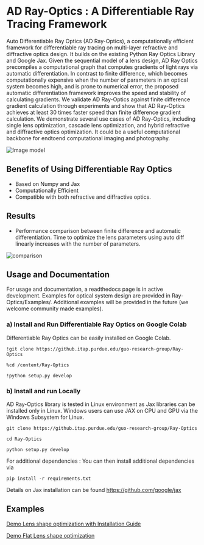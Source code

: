 # AD Ray-Optics : A Differentiable Ray Tracing Framework
Auto Differentiable Ray Optics (AD Ray-Optics), a computationally efficient framework for differentiable ray tracing on multi-layer refractive and diffractive optics design. It builds on the existing Python Ray Optics Library and Google Jax.
Given the sequential model of a lens design, AD Ray Optics precompiles a computational graph that computes gradients of light rays via automatic differentiation. In contrast to finite difference, which becomes computationally expensive when the number of parameters in an optical system becomes high, and is prone to numerical error, the proposed automatic differentiation framework improves the speed and stability of calculating gradients. We validate AD Ray-Optics against finite difference gradient calculation through experiments and show that AD Ray-Optics achieves at least 30 times faster speed than finite difference gradient calculation. We demonstrate several use cases of AD Ray-Optics, including single lens optimization, cascade lens optimization, and hybrid
refractive and diffractive optics optimization. It could be a useful computational backbone for endtoend computational imaging and photography.

![Image model ](https://github.com/guo-research-group/AD-Ray-Optics/blob/main/image%20model.JPG)


## Benefits of Using Differentiable Ray Optics 
* Based on Numpy and Jax
* Computationally Efficient
* Compatible with both refractive and diffractive optics. 
  
## Results

* Performance comparison between finite difference and automatic differentiation. Time to optimize the lens parameters using auto diff 
  linearly increases with the number of parameters.
  
![comparison](https://github.com/guo-research-group/AD-Ray-Optics/blob/main/No%20of%20Parameters%20vs%20Time.png)

## Usage and Documentation
For usage and documentation, a readthedocs page is in active development. Examples for optical system design are provided in Ray-Optics/Examples/. Additional examples will be provided in the future (we welcome community made examples). 

### a) Install and Run Differentiable Ray Optics on Google Colab
Differentiable Ray Optics can be easily installed on Google Colab. 

`!git clone https://github.itap.purdue.edu/guo-research-group/Ray-Optics`

`%cd /content/Ray-Optics`

`!python setup.py develop`

### b) Install and run Locally 
AD Ray-Optics library is tested in Linux environment as Jax libraries can be installed only in Linux. Windows users can use JAX on CPU and GPU via the Windows Subsystem for Linux.

`git clone https://github.itap.purdue.edu/guo-research-group/Ray-Optics`

`cd Ray-Optics`

`python setup.py develop`

For additional dependencies : 
You can then install additional dependencies via 

`pip install -r requirements.txt`

Details on Jax installation can be found https://github.com/google/jax

## Examples
[Demo Lens shape optimization with Installation Guide](https://colab.research.google.com/drive/1FdzNLfRtQDwqgn2NaoXE_66t68sRPzAv?authuser=2#scrollTo=wrTXUUlk5Cmk)

[Demo Flat Lens shape optimization](https://colab.research.google.com/drive/1578cQ-ZtrGUE3I22Gxmwu1MA_TaVQZd2)
